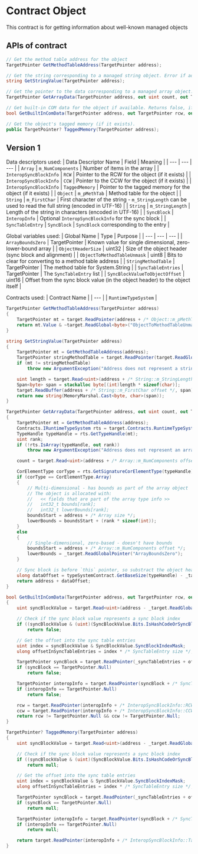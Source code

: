 # Contract Object

This contract is for getting information about well-known managed objects

## APIs of contract

``` csharp
// Get the method table address for the object
TargetPointer GetMethodTableAddress(TargetPointer address);

// Get the string corresponding to a managed string object. Error if address does not represent a string.
string GetStringValue(TargetPointer address);

// Get the pointer to the data corresponding to a managed array object. Error if address does not represent a array.
TargetPointer GetArrayData(TargetPointer address, out uint count, out TargetPointer boundsStart, out TargetPointer lowerBounds);

// Get built-in COM data for the object if available. Returns false, if address does not represent a COM object using built-in COM
bool GetBuiltInComData(TargetPointer address, out TargetPointer rcw, out TargetPointer ccw);

// Get the object's tagged memory (if it exists).
public TargetPointer? TaggedMemory(TargetPointer address);
```

## Version 1

Data descriptors used:
| Data Descriptor Name | Field | Meaning |
| --- | --- | --- |
| `Array` | `m_NumComponents` | Number of items in the array |
| `InteropSyncBlockInfo` | `RCW` | Pointer to the RCW for the object (if it exists) |
| `InteropSyncBlockInfo` | `CCW` | Pointer to the CCW for the object (if it exists) |
| `InteropSyncBlockInfo` | `TaggedMemory` | Pointer to the tagged memory for the object (if it exists) |
| `Object` | `m_pMethTab` | Method table for the object |
| `String` | `m_FirstChar` | First character of the string - `m_StringLength` can be used to read the full string (encoded in UTF-16) |
| `String` | `m_StringLength` | Length of the string in characters (encoded in UTF-16) |
| `SyncBlock` | `InteropInfo` | Optional `InteropSyncBlockInfo` for the sync block |
| `SyncTableEntry` | `SyncBlock` | `SyncBlock` corresponding to the entry |

Global variables used:
| Global Name | Type | Purpose |
| --- | --- | --- |
| `ArrayBoundsZero` | TargetPointer | Known value for single dimensional, zero-lower-bound array |
| `ObjectHeaderSize` | uint32 | Size of the object header (sync block and alignment) |
| `ObjectToMethodTableUnmask` | uint8 | Bits to clear for converting to a method table address |
| `StringMethodTable` | TargetPointer | The method table for System.String |
| `SyncTableEntries` | TargetPointer | The `SyncTableEntry` list |
| `SyncBlockValueToObjectOffset` | uint16 | Offset from the sync block value (in the object header) to the object itself |

Contracts used:
| Contract Name |
| --- |
| `RuntimeTypeSystem` |

``` csharp
TargetPointer GetMethodTableAddress(TargetPointer address)
{
    TargetPointer mt = target.ReadPointer(address + /* Object::m_pMethTab offset */);
    return mt.Value & ~target.ReadGlobal<byte>("ObjectToMethodTableUnmask");
}

string GetStringValue(TargetPointer address)
{
    TargetPointer mt = GetMethodTableAddress(address);
    TargetPointer stringMethodTable = target.ReadPointer(target.ReadGlobalPointer("StringMethodTable"));
    if (mt != stringMethodTable)
        throw new ArgumentException("Address does not represent a string object", nameof(address));

    uint length = target.Read<uint>(address + /* String::m_StringLength offset */);
    Span<byte> span = stackalloc byte[(int)length * sizeof(char)];
    target.ReadBuffer(address + /* String::m_FirstChar offset */, span);
    return new string(MemoryMarshal.Cast<byte, char>(span));
}

TargetPointer GetArrayData(TargetPointer address, out uint count, out TargetPointer boundsStart, out TargetPointer lowerBounds)
{
    TargetPointer mt = GetMethodTableAddress(address);
    Contracts.IRuntimeTypeSystem rts = target.Contracts.RuntimeTypeSystem;
    TypeHandle typeHandle = rts.GetTypeHandle(mt);
    uint rank;
    if (!rts.IsArray(typeHandle, out rank))
        throw new ArgumentException("Address does not represent an array object", nameof(address));

    count = target.Read<uint>(address + /* Array::m_NumComponents offset */;

    CorElementType corType = rts.GetSignatureCorElementType(typeHandle);
    if (corType == CorElementType.Array)
    {
        // Multi-dimensional - has bounds as part of the array object
        // The object is allocated with:
        //   << fields that are part of the array type info >>
        //   int32_t bounds[rank];
        //   int32_t lowerBounds[rank];
        boundsStart = address + /* Array size */;
        lowerBounds = boundsStart + (rank * sizeof(int));
    }
    else
    {
        // Single-dimensional, zero-based - doesn't have bounds
        boundsStart = address + /* Array::m_NumComponents offset */;
        lowerBounds = _target.ReadGlobalPointer("ArrayBoundsZero");
    }

    // Sync block is before `this` pointer, so substract the object header size
    ulong dataOffset = typeSystemContract.GetBaseSize(typeHandle) - _target.ReadGlobal<uint>("ObjectHeaderSize");
    return address + dataOffset;
}

bool GetBuiltInComData(TargetPointer address, out TargetPointer rcw, out TargetPointer ccw);
{
    uint syncBlockValue = target.Read<uint>(address - _target.ReadGlobal<ushort>("SyncBlockValueToObjectOffset"));

    // Check if the sync block value represents a sync block index
    if ((syncBlockValue & (uint)(SyncBlockValue.Bits.IsHashCodeOrSyncBlockIndex | SyncBlockValue.Bits.IsHashCode)) != (uint)SyncBlockValue.Bits.IsHashCodeOrSyncBlockIndex)
        return false;

    // Get the offset into the sync table entries
    uint index = syncBlockValue & SyncBlockValue.SyncBlockIndexMask;
    ulong offsetInSyncTableEntries = index * /* SyncTableEntry size */;

    TargetPointer syncBlock = target.ReadPointer(_syncTableEntries + offsetInSyncTableEntries + /* SyncTableEntry::SyncBlock offset */);
    if (syncBlock == TargetPointer.Null)
        return false;

    TargetPointer interopInfo = target.ReadPointer(syncBlock + /* SyncTableEntry::InteropInfo offset */);
    if (interopInfo == TargetPointer.Null)
        return false;

    rcw = target.ReadPointer(interopInfo + /* InteropSyncBlockInfo::RCW offset */);
    ccw = target.ReadPointer(interopInfo + /* InteropSyncBlockInfo::CCW offset */);
    return rcw != TargetPointer.Null && ccw != TargetPointer.Null;
}

TargetPointer? TaggedMemory(TargetPointer address)
{
    uint syncBlockValue = target.Read<uint>(address - _target.ReadGlobal<ushort>("SyncBlockValueToObjectOffset"));

    // Check if the sync block value represents a sync block index
    if ((syncBlockValue & (uint)(SyncBlockValue.Bits.IsHashCodeOrSyncBlockIndex | SyncBlockValue.Bits.IsHashCode)) != (uint)SyncBlockValue.Bits.IsHashCodeOrSyncBlockIndex)
        return null;

    // Get the offset into the sync table entries
    uint index = syncBlockValue & SyncBlockValue.SyncBlockIndexMask;
    ulong offsetInSyncTableEntries = index * /* SyncTableEntry size */;

    TargetPointer syncBlock = target.ReadPointer(_syncTableEntries + offsetInSyncTableEntries + /* SyncTableEntry::SyncBlock offset */);
    if (syncBlock == TargetPointer.Null)
        return null;

    TargetPointer interopInfo = target.ReadPointer(syncBlock + /* SyncTableEntry::InteropInfo offset */);
    if (interopInfo == TargetPointer.Null)
        return null;

    return target.ReadPointer(interopInfo + /* InteropSyncBlockInfo::TaggedMemory offset */);
}
```
